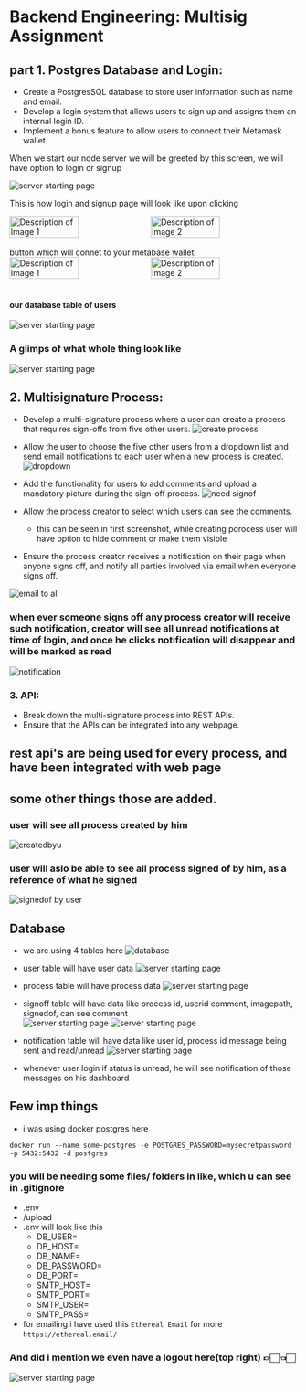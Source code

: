 # Backend Engineering: Multisig Assignment

## part 1. Postgres Database and Login:

- Create a PostgresSQL database to store user information such as name
and email.
- Develop a login system that allows users to sign up and assigns them an
internal login ID.
- Implement a bonus feature to allow users to connect their Metamask
wallet.

When we start our node server we will be greeted by this screen, we will have option to login or signup

![server starting page](./screenshots/serverstartpage.jpg)

This is how login and signup page will look like upon clicking
<!-- ![server starting page](./screenshots/login.jpg) ![server starting page](./screenshots/login.jpg) -->


<div style="display: flex;">
  <img src="./screenshots/login.jpg" alt="Description of Image 1" style="width: 49%; max-width: 500px;"/>
  <img src="./screenshots/signup.jpg" alt="Description of Image 2" style="width: 49%; max-width: 500px;"/>
</div>
 <br>
button which will connet to your metabase wallet

<div style="display: flex;">
  <img src="./screenshots/metaUnconnected.jpg" alt="Description of Image 1" style="width: 49%; max-width: 500px;"/>
  <img src="./screenshots/metaconnected.jpg" alt="Description of Image 2" style="width: 49%; max-width: 500px;"/>
</div>
<br>

#### our database table of users
![server starting page](./screenshots/userdb.jpg)

### A glimps of what whole thing look like 
![server starting page](./screenshots/wholepage.jpg)


## 2. Multisignature Process:

- Develop a multi-signature process where a user can create a process that requires sign-offs from five other users.
![create process](./screenshots/createprocess.jpg)
- Allow the user to choose the five other users from a dropdown list and send email notifications to each user when a new process is created.
![dropdown](./screenshots/dropdown.jpg)
- Add the functionality for users to add comments and upload a mandatory picture during the sign-off process.
![need signof](./screenshots/needsignof.jpg)
- Allow the process creator to select which users can see the comments.
  - this can be seen in first screenshot, while creating porocess user will have option to hide comment or make them visible

- Ensure the process creator receives a notification on their page when anyone signs off, and notify all parties involved via email when everyone
signs off.

![email to all](./screenshots/emailall.jpg)

### when ever someone signs off any process creator will receive such notification, creator will see all unread notifications at time of login, and once he clicks notification will disappear and will be marked as read
![notification](./screenshots/notifi.jpg)



### 3. API:
- Break down the multi-signature process into REST APIs.
- Ensure that the APIs can be integrated into any webpage.

## rest api's are being used for every process, and have been integrated with web page

## some other things those are added.

### user will see all process created by him

![createdbyu](./screenshots/createdbyu.jpg)

### user will aslo be able to see all process signed of by him, as a reference of what he signed
![signedof by user](./screenshots/signedofbyu.jpg)

## Database
 - we are using 4 tables here
 ![database](./screenshots/alldata.jpg)

 - user table will have user data 
 ![server starting page](./screenshots/userdb.jpg)

  - process table will have process data 
 ![server starting page](./screenshots/processdb.jpg)

  - signoff table will have data like process id, userid comment, imagepath, signedof, can see comment  
 ![server starting page](./screenshots/signdb1.jpg)
  ![server starting page](./screenshots/signdb2.jpg)

  - notification table will have data like user id, process id message being sent and read/unread
 ![server starting page](./screenshots/userdb.jpg)

 - whenever user login if status is unread, he will see notification of those messages on his dashboard



## Few imp things 
-  i was using docker postgres here
```
docker run --name some-postgres -e POSTGRES_PASSWORD=mysecretpassword -p 5432:5432 -d postgres
```

### you will be needing some files/ folders in like, which u can see in .gitignore
  - .env
  - /upload
- .env will look like this
  - DB_USER=
  - DB_HOST=
  - DB_NAME=
  - DB_PASSWORD=
  - DB_PORT=
  - SMTP_HOST=
  - SMTP_PORT=
  - SMTP_USER=
  - SMTP_PASS=
- for emailing i have used this `Ethereal Email` for more `https://ethereal.email/`

 ### And did i mention we even have a logout here(top right) 👉🏻👈🏻

 ![server starting page](./screenshots/signout.jpg)

